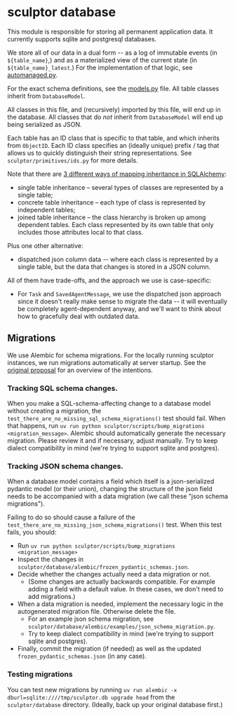 # sculptor database

This module is responsible for storing all permanent application data.
It currently supports sqlite and postgresql databases.

We store all of our data in a dual form -- as a log of immutable events (in `${table_name}`,)
and as a materialized view of the current state (in `${table_name}_latest`.)
For the implementation of that logic, see [automanaged.py](automanaged.py).

For the exact schema definitions, see the [models.py](models.py) file.
All table classes inherit from `DatabaseModel`.

All classes in this file, and (recursively) imported by this file, will end up in the database.
All classes that do *not* inherit from `DatabaseModel` will end up being serialized as JSON.

Each table has an ID class that is specific to that table, and which inherits from `ObjectID`.
Each ID class specifies an (ideally unique) prefix / tag that allows us to quickly distinguish their string representations.
See `sculptor/primitives/ids.py` for more details.

Note that there are [3 different ways of mapping inheritance in SQLAlchemy](https://docs.sqlalchemy.org/en/20/orm/inheritance.html):

- single table inheritance – several types of classes are represented by a single table;
- concrete table inheritance – each type of class is represented by independent tables;
- joined table inheritance – the class hierarchy is broken up among dependent tables. Each class represented by its own table that only includes those attributes local to that class.

Plus one other alternative:

- dispatched json column data -- where each class is represented by a single table, but the data that changes is stored in a JSON column.

All of them have trade-offs, and the approach we use is case-specific:
- For `Task` and `SavedAgentMessage`,
  we use the dispatched json approach since it doesn't really make sense to migrate the data --
  it will eventually be completely agent-dependent anyway,
  and we'll want to think about how to gracefully deal with outdated data.


## Migrations

We use Alembic for schema migrations. For the locally running sculptor instances, we run migrations automatically at server startup. See the [original proposal](../docs/proposals/database_migrations.md) for an overview of the intentions.

### Tracking SQL schema changes.

When you make a SQL-schema-affecting change to a database model without creating a migration, the `test_there_are_no_missing_sql_schema_migrations()` test should fail.
When that happens, run `uv run python sculptor/scripts/bump_migrations <migration_message>`. Alembic should automatically generate the necessary migration. Please review it and if necessary, adjust manually. Try to keep dialect compatibility in mind (we're trying to support sqlite and postgres).


### Tracking JSON schema changes.

When a database model contains a field which itself is a json-serialized pydantic model (or their union), changing the structure of the json field needs to be accompanied with a data migration (we call these "json schema migrations").

Failing to do so should cause a failure of the `test_there_are_no_missing_json_schema_migrations()` test. When this test fails, you should:

- Run `uv run python sculptor/scripts/bump_migrations <migration_message>`
- Inspect the changes in `sculptor/database/alembic/frozen_pydantic_schemas.json`.
- Decide whether the changes actually need a data migration or not.
    - (Some changes are actually backwards compatible. For example adding
      a field with a default value. In these cases, we don't need to add migrations.)
- When a data migration is needed, implement the necessary logic in the autogenerated migration file. Otherwise delete the file.
    - For an example json schema migration, see `sculptor/database/alembic/examples/json_schema_migration.py`.
    - Try to keep dialect compatibility in mind (we're trying to support sqlite and postgres).
- Finally, commit the migration (if needed) as well as the updated `frozen_pydantic_schemas.json` (in any case).

### Testing migrations

You can test new migrations by running `uv run alembic -x dburl=sqlite:////tmp/sculptor.db upgrade head` from the `sculptor/database` directory.
(Ideally, back up your original database first.)
